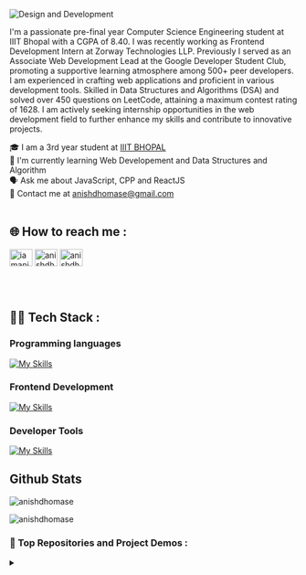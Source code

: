 ![Design and Development](https://github.com/AnishDhomase/AnishDhomase/blob/main/banner_github_withtext.png)

I'm a passionate pre-final year Computer Science Engineering student at IIIT Bhopal with a CGPA of 8.40. I was recently working as Frontend Development Intern at Zorway Technologies LLP. Previously I served as an Associate Web Development Lead at the Google Developer Student Club, promoting a supportive learning atmosphere among 500+ peer developers. I am experienced in crafting web applications and proficient in various development tools. Skilled in Data Structures and Algorithms (DSA) and solved over 450 questions on LeetCode, attaining a maximum contest rating of 1628. I am actively seeking internship opportunities in the web development field to further enhance my skills and contribute to innovative projects.

🎓 I am a 3rd year student at [IIIT BHOPAL](https://iiitbhopal.ac.in/#!/) <br>
🌱 I'm currently learning Web Developement and Data Structures and Algorithm <br>
🗣️ Ask me about JavaScript, CPP and ReactJS <br>
📧 Contact me at anishdhomase@gmail.com
<br><br>



## 🌐 How to reach me :
<p align="left">
<a href="https://twitter.com/iamanishdhomase" target="blank"><img align="center" src="https://raw.githubusercontent.com/rahuldkjain/github-profile-readme-generator/master/src/images/icons/Social/twitter.svg" alt="iamanishdhomase" height="30" width="40" /></a>
<a href="https://linkedin.com/in/anishdhomase" target="blank"><img align="center" src="https://raw.githubusercontent.com/rahuldkjain/github-profile-readme-generator/master/src/images/icons/Social/linked-in-alt.svg" alt="anishdhomase" height="30" width="40" /></a>
<a href="https://www.leetcode.com/anishdhomase" target="blank"><img align="center" src="https://raw.githubusercontent.com/rahuldkjain/github-profile-readme-generator/master/src/images/icons/Social/leet-code.svg" alt="anishdhomase" height="30" width="40" /></a>
</p>


<br><br>



## 🧑‍💻 Tech Stack :
### Programming languages
[![My Skills](https://skillicons.dev/icons?i=cpp,py,c&theme=light)](https://skillicons.dev)

### Frontend Development
[![My Skills](https://skillicons.dev/icons?i=js,react,redux,materialui,styledcomponents,css,html,supabase&theme=light)](https://skillicons.dev)

### Developer Tools
 
[![My Skills](https://skillicons.dev/icons?i=git,github,netlify,vite,npm,vscode,figma&theme=light)](https://skillicons.dev)

## Github Stats
<p align="left"> <img src="https://komarev.com/ghpvc/?username=anishdhomase&label=Profile%20views&color=0e75b6&style=flat" alt="anishdhomase" /> </p>
<p><img align="center" src="https://github-readme-streak-stats.herokuapp.com/?user=anishdhomase&" alt="anishdhomase" /></p>
 

### 📂 Top Repositories and Project Demos :
<details><summary><h3></h3></summary>

<div>
  <p align="center">
      <!-- <a href="https://github.com/7oSkaaa/LeetCode_DailyChallenge_2023">
          <img src="https://github-readme-stats.vercel.app/api/pin/?username=AnishDhomase&repo=Portfolio_Anish&theme=tokyonight" alt="GitHub Stats" />
      </a> -->
      <!-- Portfolio -->
      <a href="https://github.com/AnishDhomase/Portfolio_Anish">
      		<img src="https://github-readme-stats.vercel.app/api/pin/?username=AnishDhomase&repo=Portfolio_Anish&theme=tokyonight" alt="GitHub Stats" />
    	</a>
      <a href="https://anishdhomase.github.io/Portfolio_Anish/" align="center">👈 Live Demo</a>
      <!-- QstarAI -->
      <a href="https://github.com/AnishDhomase/QstarAI">
      		<img src="https://github-readme-stats.vercel.app/api/pin/?username=AnishDhomase&repo=QstarAI&theme=tokyonight" alt="GitHub Stats" />
    	</a>
      <a href="https://anishdhomase.github.io/QstarAI/" align="center">👈 Live Demo</a>
      <!-- Mapify -->
      <a href="https://github.com/AnishDhomase/Mapify">
      		<img src="https://github-readme-stats.vercel.app/api/pin/?username=AnishDhomase&repo=Mapify&theme=tokyonight" alt="GitHub Stats" />
    	</a>
      <a href="https://anishdhomase.github.io/Mapify/" align="center">👈 Live Demo</a>
      <!-- To Do List -->
      <a href="https://github.com/AnishDhomase/ToDoList">
      		<img src="https://github-readme-stats.vercel.app/api/pin/?username=AnishDhomase&repo=ToDoList&theme=tokyonight" alt="GitHub Stats" />
    	</a>
      <a href="https://anishdhomase.github.io/ToDoList/" align="center">👈 Live Demo</a>
      <!-- Weather App -->
      <a href="https://github.com/AnishDhomase/Weather">
      		<img src="https://github-readme-stats.vercel.app/api/pin/?username=AnishDhomase&repo=Weather&theme=tokyonight" alt="GitHub Stats" />
    	</a>
      <a href="https://anishdhomase.github.io/Weather/" align="center">👈 Live Demo</a>
      <!-- Analog clock -->
      <a href="https://github.com/AnishDhomase/Analog-Clock">
      		<img src="https://github-readme-stats.vercel.app/api/pin/?username=AnishDhomase&repo=Analog-Clock&theme=tokyonight" alt="GitHub Stats" />
    	</a>
      <a href="https://anishdhomase.github.io/Analog-Clock/" align="center">👈 Live Demo</a>
      <!-- The Pig Game -->
      <a href="https://github.com/AnishDhomase/The_Game_of_Pig">
      		<img src="https://github-readme-stats.vercel.app/api/pin/?username=AnishDhomase&repo=The_Game_of_Pig&theme=tokyonight" alt="GitHub Stats" />
    	</a>
      <a href="https://anishdhomase.github.io/The_Game_of_Pig/" align="center">👈 Live Demo</a>
      <!-- Number Guessing Game -->
      <a href="https://github.com/AnishDhomase/Number_Guessing_Game">
      		<img src="https://github-readme-stats.vercel.app/api/pin/?username=AnishDhomase&repo=Number_Guessing_Game&theme=tokyonight" alt="GitHub Stats" />
    	</a>
      <a href="https://anishdhomase.github.io/Number_Guessing_Game/" align="center">👈 Live Demo</a>
      <!-- ClassVR -->
      <a href="https://github.com/AnishDhomase/class-VR">
      		<img src="https://github-readme-stats.vercel.app/api/pin/?username=AnishDhomase&repo=class-VR&theme=tokyonight" alt="GitHub Stats" />
    	</a>
      <a href="https://anishdhomase.github.io/class-VR/" align="center">👈 Live Demo</a>
      <!-- GDSC Blog website -->
      <a href="https://github.com/AnishDhomase/Blog-website-GDSC">
      		<img src="https://github-readme-stats.vercel.app/api/pin/?username=AnishDhomase&repo=Blog-website-GDSC&theme=tokyonight" alt="GitHub Stats" />
    	</a>
      <a href="https://anishdhomase.github.io/GDSC_IIITB_Blogs/" align="center">👈 Live Demo</a>
  </p>
</div>
</details>

</br></br>
